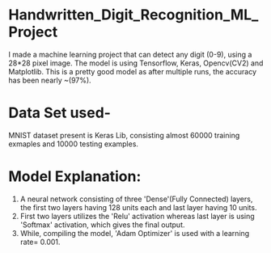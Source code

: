 # Handwritten_Digit_Recognition_ML_Project
I made a machine learning project that can detect any digit (0-9), using a 28*28 pixel image. The model is using Tensorflow, Keras, Opencv(CV2) and Matplotlib. This is a pretty good model as after multiple runs, the accuracy has been nearly ~(97%).

# Data Set used-
MNIST dataset present is Keras Lib, consisting almost 60000 training exmaples and 10000 testing examples.

# Model Explanation:
1. A neural network consisting of three 'Dense'(Fully Connected) layers, the first two layers having 128 units each and last layer having 10 units. 
2. First two layers utilizes the 'Relu' activation whereas last layer is using 'Softmax' activation, which gives the final output.
3. While, compiling the model, 'Adam Optimizer' is used with a learning rate= 0.001.
